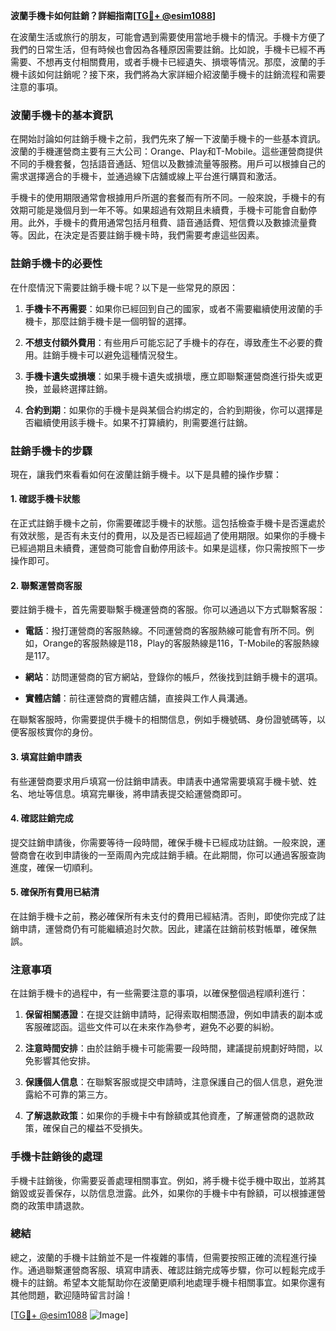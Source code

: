 **波蘭手機卡如何註銷？詳細指南[[TG💪+ @esim1088](https://t.me/s/esim1088)]**

在波蘭生活或旅行的朋友，可能會遇到需要使用當地手機卡的情況。手機卡方便了我們的日常生活，但有時候也會因為各種原因需要註銷。比如說，手機卡已經不再需要、不想再支付相關費用，或者手機卡已經遺失、損壞等情況。那麼，波蘭的手機卡該如何註銷呢？接下來，我們將為大家詳細介紹波蘭手機卡的註銷流程和需要注意的事項。

### 波蘭手機卡的基本資訊

在開始討論如何註銷手機卡之前，我們先來了解一下波蘭手機卡的一些基本資訊。波蘭的手機運營商主要有三大公司：Orange、Play和T-Mobile。這些運營商提供不同的手機套餐，包括語音通話、短信以及數據流量等服務。用戶可以根據自己的需求選擇適合的手機卡，並通過線下店舖或線上平台進行購買和激活。

手機卡的使用期限通常會根據用戶所選的套餐而有所不同。一般來說，手機卡的有效期可能是幾個月到一年不等。如果超過有效期且未續費，手機卡可能會自動停用。此外，手機卡的費用通常包括月租費、語音通話費、短信費以及數據流量費等。因此，在決定是否要註銷手機卡時，我們需要考慮這些因素。

### 註銷手機卡的必要性

在什麼情況下需要註銷手機卡呢？以下是一些常見的原因：

1. **手機卡不再需要**：如果你已經回到自己的國家，或者不需要繼續使用波蘭的手機卡，那麼註銷手機卡是一個明智的選擇。
   
2. **不想支付額外費用**：有些用戶可能忘記了手機卡的存在，導致產生不必要的費用。註銷手機卡可以避免這種情況發生。

3. **手機卡遺失或損壞**：如果手機卡遺失或損壞，應立即聯繫運營商進行掛失或更換，並最終選擇註銷。

4. **合約到期**：如果你的手機卡是與某個合約绑定的，合約到期後，你可以選擇是否繼續使用該手機卡。如果不打算續約，則需要進行註銷。

### 註銷手機卡的步驟

現在，讓我們來看看如何在波蘭註銷手機卡。以下是具體的操作步驟：

#### 1. 確認手機卡狀態

在正式註銷手機卡之前，你需要確認手機卡的狀態。這包括檢查手機卡是否還處於有效狀態，是否有未支付的費用，以及是否已經超過了使用期限。如果你的手機卡已經過期且未續費，運營商可能會自動停用該卡。如果是這樣，你只需按照下一步操作即可。

#### 2. 聯繫運營商客服

要註銷手機卡，首先需要聯繫手機運營商的客服。你可以通過以下方式聯繫客服：

- **電話**：撥打運營商的客服熱線。不同運營商的客服熱線可能會有所不同。例如，Orange的客服熱線是118，Play的客服熱線是116，T-Mobile的客服熱線是117。
  
- **網站**：訪問運營商的官方網站，登錄你的帳戶，然後找到註銷手機卡的選項。

- **實體店舖**：前往運營商的實體店舖，直接與工作人員溝通。

在聯繫客服時，你需要提供手機卡的相關信息，例如手機號碼、身份證號碼等，以便客服核實你的身份。

#### 3. 填寫註銷申請表

有些運營商要求用戶填寫一份註銷申請表。申請表中通常需要填寫手機卡號、姓名、地址等信息。填寫完畢後，將申請表提交給運營商即可。

#### 4. 確認註銷完成

提交註銷申請後，你需要等待一段時間，確保手機卡已經成功註銷。一般來說，運營商會在收到申請後的一至兩周內完成註銷手續。在此期間，你可以通過客服查詢進度，確保一切順利。

#### 5. 確保所有費用已結清

在註銷手機卡之前，務必確保所有未支付的費用已經結清。否則，即使你完成了註銷申請，運營商仍有可能繼續追討欠款。因此，建議在註銷前核對帳單，確保無誤。

### 注意事項

在註銷手機卡的過程中，有一些需要注意的事項，以確保整個過程順利進行：

1. **保留相關憑證**：在提交註銷申請時，記得索取相關憑證，例如申請表的副本或客服確認函。這些文件可以在未來作為參考，避免不必要的糾紛。

2. **注意時間安排**：由於註銷手機卡可能需要一段時間，建議提前規劃好時間，以免影響其他安排。

3. **保護個人信息**：在聯繫客服或提交申請時，注意保護自己的個人信息，避免泄露給不可靠的第三方。

4. **了解退款政策**：如果你的手機卡中有餘額或其他資產，了解運營商的退款政策，確保自己的權益不受損失。

### 手機卡註銷後的處理

手機卡註銷後，你需要妥善處理相關事宜。例如，將手機卡從手機中取出，並將其銷毀或妥善保存，以防信息泄露。此外，如果你的手機卡中有餘額，可以根據運營商的政策申請退款。

### 總結

總之，波蘭的手機卡註銷並不是一件複雜的事情，但需要按照正確的流程進行操作。通過聯繫運營商客服、填寫申請表、確認註銷完成等步驟，你可以輕鬆完成手機卡的註銷。希望本文能幫助你在波蘭更順利地處理手機卡相關事宜。如果你還有其他問題，歡迎隨時留言討論！

[[TG💪+ @esim1088](https://t.me/s/esim1088) ![Image](https://i.postimg.cc/4NQfJmqS/Snipaste-2025-05-13-00-14-12.png)]
